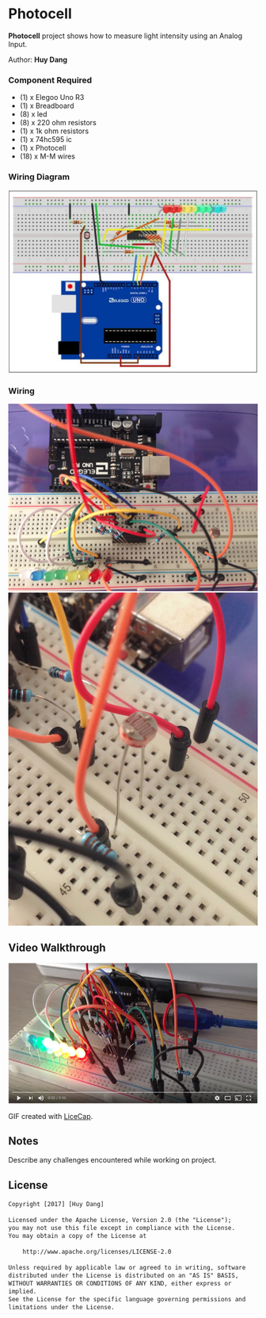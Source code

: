 # Photocell

**Photocell** project shows how to measure light intensity using an Analog Input.

Author: **Huy Dang**

### Component Required

- (1) x Elegoo Uno R3 
- (1) x Breadboard
- (8) x led
- (8) x 220 ohm resistors 
- (1) x 1k ohm resistors 
- (1) x 74hc595 ic 
- (1) x Photocell 
- (18) x M-M wires

### Wiring Diagram

![alt Wiring Diagram](wiring_diagram.png)

### Wiring

![alt Wiring](wiring.jpg)
![alt photocell](photocell.jpg)

## Video Walkthrough

[![Video Walkthrough](video_cover.png)](https://youtu.be/UWQaBTAOKfk)

GIF created with [LiceCap](http://www.cockos.com/licecap/).

## Notes

Describe any challenges encountered while working on project.

## License

    Copyright [2017] [Huy Dang]

    Licensed under the Apache License, Version 2.0 (the "License");
    you may not use this file except in compliance with the License.
    You may obtain a copy of the License at

        http://www.apache.org/licenses/LICENSE-2.0

    Unless required by applicable law or agreed to in writing, software
    distributed under the License is distributed on an "AS IS" BASIS,
    WITHOUT WARRANTIES OR CONDITIONS OF ANY KIND, either express or implied.
    See the License for the specific language governing permissions and
    limitations under the License.